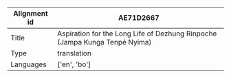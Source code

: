 |Alignment id | AE71D2667
| --- | --- 
|Title | Aspiration for the Long Life of Dezhung Rinpoche (Jampa Kunga Tenpé Nyima) 
|Type | translation
|Languages | ['en', 'bo']